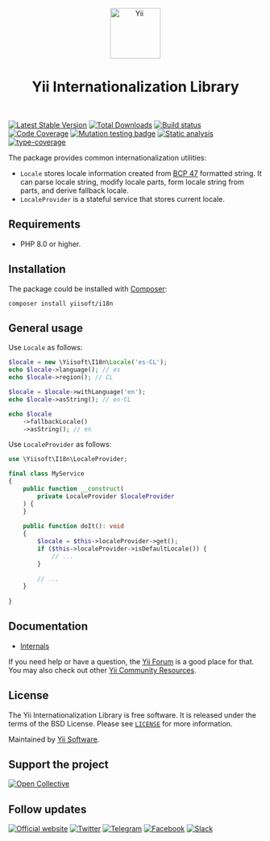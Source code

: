 <p align="center">
    <a href="https://github.com/yiisoft" target="_blank">
        <img src="https://yiisoft.github.io/docs/images/yii_logo.svg" height="100px" alt="Yii">
    </a>
    <h1 align="center">Yii Internationalization Library</h1>
    <br>
</p>

[![Latest Stable Version](https://poser.pugx.org/yiisoft/i18n/v/stable.png)](https://packagist.org/packages/yiisoft/i18n)
[![Total Downloads](https://poser.pugx.org/yiisoft/i18n/downloads.png)](https://packagist.org/packages/yiisoft/i18n)
[![Build status](https://github.com/yiisoft/i18n/workflows/build/badge.svg)](https://github.com/yiisoft/i18n/actions?query=workflow%3Abuild)
[![Code Coverage](https://codecov.io/gh/yiisoft/i18n/branch/master/graph/badge.svg)](https://codecov.io/gh/yiisoft/i18n)
[![Mutation testing badge](https://img.shields.io/endpoint?style=flat&url=https%3A%2F%2Fbadge-api.stryker-mutator.io%2Fgithub.com%2Fyiisoft%2Fi18n%2Fmaster)](https://dashboard.stryker-mutator.io/reports/github.com/yiisoft/i18n/master)
[![Static analysis](https://github.com/yiisoft/i18n/actions/workflows/static.yml/badge.svg?branch=master)](https://github.com/yiisoft/i18n/actions/workflows/static.yml?query=branch%3Amaster)
[![type-coverage](https://shepherd.dev/github/yiisoft/i18n/coverage.svg)](https://shepherd.dev/github/yiisoft/i18n)

The package provides common internationalization utilities:

- `Locale` stores locale information created from [BCP 47](https://www.rfc-editor.org/info/bcp47) formatted string. It
  can parse locale string, modify locale parts, form locale string from parts, and derive fallback locale.
- `LocaleProvider` is a stateful service that stores current locale.

## Requirements

- PHP 8.0 or higher.

## Installation

The package could be installed with [Composer](https://getcomposer.org):

```shell
composer install yiisoft/i18n
```

## General usage

Use `Locale` as follows:

```php
$locale = new \Yiisoft\I18n\Locale('es-CL');
echo $locale->language(); // es
echo $locale->region(); // CL

$locale = $locale->withLanguage('en');
echo $locale->asString(); // en-CL

echo $locale
    ->fallbackLocale()
    ->asString(); // en
```

Use `LocaleProvider` as follows:

```php
use \Yiisoft\I18n\LocaleProvider;

final class MyService
{
    public function __construct(
        private LocaleProvider $localeProvider
    ) {    
    }
    
    public function doIt(): void
    {
        $locale = $this->localeProvider->get();
        if ($this->localeProvider->isDefaultLocale()) {
            // ...
        }
        
        // ...        
    }
    
}
```

## Documentation

- [Internals](docs/internals.md)

If you need help or have a question, the [Yii Forum](https://forum.yiiframework.com/c/yii-3-0/63) is a good place for that.
You may also check out other [Yii Community Resources](https://www.yiiframework.com/community).

## License

The Yii Internationalization Library is free software. It is released under the terms of the BSD License.
Please see [`LICENSE`](./LICENSE.md) for more information.

Maintained by [Yii Software](https://www.yiiframework.com/).

## Support the project

[![Open Collective](https://img.shields.io/badge/Open%20Collective-sponsor-7eadf1?logo=open%20collective&logoColor=7eadf1&labelColor=555555)](https://opencollective.com/yiisoft)

## Follow updates

[![Official website](https://img.shields.io/badge/Powered_by-Yii_Framework-green.svg?style=flat)](https://www.yiiframework.com/)
[![Twitter](https://img.shields.io/badge/twitter-follow-1DA1F2?logo=twitter&logoColor=1DA1F2&labelColor=555555?style=flat)](https://twitter.com/yiiframework)
[![Telegram](https://img.shields.io/badge/telegram-join-1DA1F2?style=flat&logo=telegram)](https://t.me/yii3en)
[![Facebook](https://img.shields.io/badge/facebook-join-1DA1F2?style=flat&logo=facebook&logoColor=ffffff)](https://www.facebook.com/groups/yiitalk)
[![Slack](https://img.shields.io/badge/slack-join-1DA1F2?style=flat&logo=slack)](https://yiiframework.com/go/slack)
